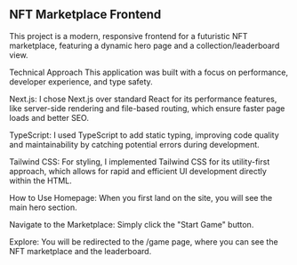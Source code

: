 ## NFT Marketplace Frontend
This project is a modern, responsive frontend for a futuristic NFT marketplace, featuring a dynamic hero page and a collection/leaderboard view.

Technical Approach
This application was built with a focus on performance, developer experience, and type safety.

Next.js: I chose Next.js over standard React for its performance features, like server-side rendering and file-based routing, which ensure faster page loads and better SEO.

TypeScript: I used TypeScript to add static typing, improving code quality and maintainability by catching potential errors during development.

Tailwind CSS: For styling, I implemented Tailwind CSS for its utility-first approach, which allows for rapid and efficient UI development directly within the HTML.

How to Use
Homepage: When you first land on the site, you will see the main hero section.

Navigate to the Marketplace: Simply click the "Start Game" button.

Explore: You will be redirected to the /game page, where you can see the NFT marketplace and the leaderboard.

